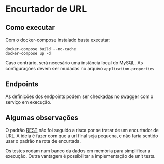 # Encurtador de URL

## Como executar

Com o docker-compose instalado basta executar:

```
docker-compose build --no-cache
docker-compose up -d
```

Caso contrário, será necesário uma instância local do MySQL.
As configurações devem ser mudadas no arquivo `application.properties`

## Endpoints
As definições dos endpoints podem ser checkadas no [swagger](http://localhost:8080/swagger-ui/index.html) com o serviço em execução.


## Algumas observações

O padrão [REST](https://www.geeksforgeeks.org/rest-api-architectural-constraints/) não foi seguido a risca por 
se tratar de um encurtador de URL. A ideia é fazer com que a url final seja pequena,
e não faria sentido usar o padrão na rota de encurtada.

Os testes rodam num banco da dados em memória para simplificar a execução. Outra vantagem é possibilitar a implementação
de unit tests.

